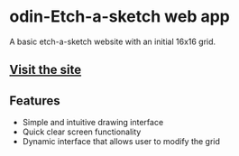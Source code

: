 # odin-Etch-a-sketch web app

A basic etch-a-sketch website with an initial 16x16 grid.

## [Visit the site](https://PDK34.github.io/odin-Etch-a-sketch/)

## Features

- Simple and intuitive drawing interface
- Quick clear screen functionality
- Dynamic interface that allows user to modify the grid
